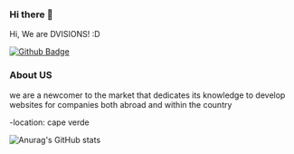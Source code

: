 ### Hi there 👋

Hi, We are DVISIONS! :D

[![Github Badge](https://img.shields.io/badge/-Github-000?style=flat-square&logo=Github&logoColor=white&link=https://github.com/DVISIONSE)](https://github.com/DsK-David)
### About US
we are a newcomer to the market that dedicates its knowledge to develop websites for companies both abroad and within the country

-location: cape verde


![Anurag's GitHub stats](https://github-readme-stats.vercel.app/api?username=DVISIONSE&show_icons=true&theme=midnight-purple)
